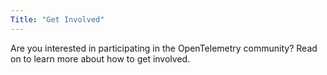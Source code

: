```yaml
---
Title: "Get Involved"
---
```


Are you interested in participating in the OpenTelemetry community? Read on to learn more
about how to get involved.
